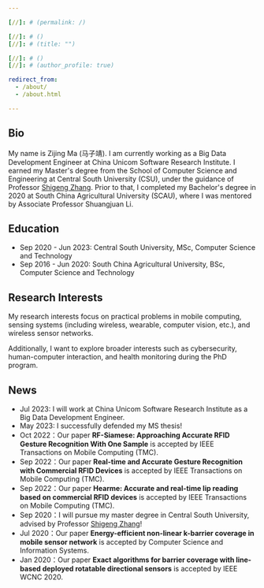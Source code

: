 ```yaml
---

[//]: # (permalink: /)

[//]: # ()
[//]: # (title: "")

[//]: # ()
[//]: # (author_profile: true)

redirect_from:
  - /about/
  - /about.html

---
```


## Bio
<!-- I am currently a big data development engineer in China Unicom Software Research Institute. I received my master degree at the School of Computer Science and Engineering at Central South University (CSU), advised by Professor [Shigeng Zhang](https://faculty.csu.edu.cn/zhangshigeng/en/index.htm). I received my bachlor degree in 2020 from South China Agricultural University (SCAU), where I was advised by Associate Professor Shuangjuan Li. -->

My name is Zijing Ma (马子靖). I am currently working as a Big Data Development Engineer at China Unicom Software Research Institute. I earned my Master's degree from the School of Computer Science and Engineering at Central South University (CSU), under the guidance of Professor [Shigeng Zhang](https://faculty.csu.edu.cn/zhangshigeng/en/index.htm). Prior to that, I completed my Bachelor's degree in 2020 at South China Agricultural University (SCAU), where I was mentored by Associate Professor Shuangjuan Li.

<!-- [<font color="#B22222">Highlight</font>] I am looking for a PhD position to start in 2024 Spring/Fall!  -->
<!--
<font color="Red">[Highlight]</font> I am looking for a PhD position to start in 2024 Spring/Fall!
-->

## Education
- Sep 2020 - Jun 2023: Central South University, MSc, Computer Science and Technology
- Sep 2016 - Jun 2020: South China Agricultural University, BSc, Computer Science and Technology

## Research Interests
My research interests focus on practical problems in mobile computing, sensing systems (including wireless, wearable, computer vision, etc.), and wireless sensor networks. 

Additionally, I want to explore broader interests such as cybersecurity, human-computer interaction, and health monitoring during the PhD program.

<!-- ## CV
My latest CV is [here](https://ma-zijing.github.io/file/My_Curriculum_Vitae.pdf). -->


## News
- Jul 2023: I will work at China Unicom Software Research Institute as a Big Data Development Engineer.
- May 2023: I successfully defended my MS thesis! 
- Oct 2022：Our paper **RF-Siamese: Approaching Accurate RFID Gesture Recognition With One Sample** is accepted by IEEE Transactions on Mobile Computing (TMC).
- Sep 2022：Our paper **Real-time and Accurate Gesture Recognition with Commercial RFID Devices** is accepted by IEEE Transactions on Mobile Computing (TMC).
- Sep 2022：Our paper **Hearme: Accurate and real-time lip reading based on commercial RFID devices** is accepted by IEEE Transactions on Mobile Computing (TMC).
- Sep 2020：I will pursue my master degree in Central South University, advised by Professor [Shigeng Zhang](https://faculty.csu.edu.cn/zhangshigeng/en/index.htm)!
- Jul 2020：Our paper **Energy-efficient non-linear k-barrier coverage in mobile sensor network** is accepted by Computer Science and Information Systems.
- Jan 2020：Our paper **Exact algorithms for barrier coverage with line-based deployed rotatable directional sensors** is accepted by IEEE WCNC 2020.

